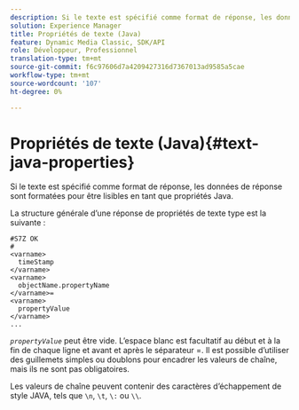 ```yaml
---
description: Si le texte est spécifié comme format de réponse, les données de réponse sont formatées pour être lisibles en tant que propriétés Java.
solution: Experience Manager
title: Propriétés de texte (Java)
feature: Dynamic Media Classic, SDK/API
role: Développeur, Professionnel
translation-type: tm+mt
source-git-commit: f6c97606d7a4209427316d7367013ad9585a5cae
workflow-type: tm+mt
source-wordcount: '107'
ht-degree: 0%

---
```



# Propriétés de texte (Java){#text-java-properties}

Si le texte est spécifié comme format de réponse, les données de réponse sont formatées pour être lisibles en tant que propriétés Java.

La structure générale d’une réponse de propriétés de texte type est la suivante :

```
#S7Z OK
#
<varname>
  timeStamp
</varname>
<varname>
  objectName.propertyName
</varname>=
<varname>
  propertyValue
</varname>
...
```

*`propertyValue`* peut être vide. L’espace blanc est facultatif au début et à la fin de chaque ligne et avant et après le séparateur =. Il est possible d’utiliser des guillemets simples ou doublons pour encadrer les valeurs de chaîne, mais ils ne sont pas obligatoires.

Les valeurs de chaîne peuvent contenir des caractères d’échappement de style JAVA, tels que `\n`, `\t`, `\:` ou `\\`.
